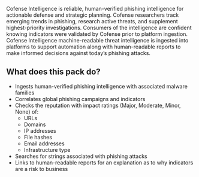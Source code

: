 Cofense Intelligence is reliable, human-verified phishing intelligence for actionable defense and strategic planning. Cofense researchers track emerging trends in phishing, research active threats, and supplement highest-priority investigations. Consumers of the intelligence are confident knowing indicators were validated by Cofense prior to platform ingestion. Cofense Intelligence machine-readable threat intelligence is ingested into platforms to support automation along with human-readable reports to make informed decisions against today’s phishing attacks.

## What does this pack do?
 - Ingests human-verified phishing intelligence with associated malware families
 - Correlates global phishing campaigns and indicators
 - Checks the reputation with impact ratings (Major, Moderate, Minor, None) of:
     - URLs
     - Domains
     - IP addresses
     - File hashes
     - Email addresses
     - Infrastructure type
 - Searches for strings associated with phishing attacks
 - Links to human-readable reports for an explanation as to why indicators are a risk to business

